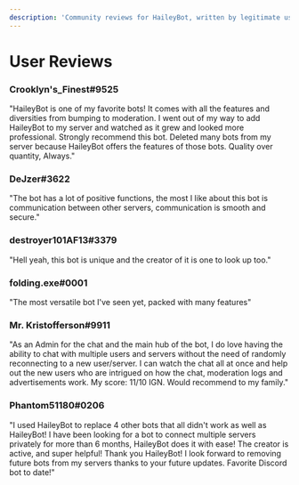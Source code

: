 ```yaml
---
description: 'Community reviews for HaileyBot, written by legitimate users'
---
```


# User Reviews

### Crooklyn's\_Finest\#9525

"HaileyBot is one of my favorite bots! It comes with all the features and diversities from bumping to moderation. I went out of my way to add HaileyBot to my server and watched as it grew and looked more professional. Strongly recommend this bot. Deleted many bots from my server because HaileyBot offers the features of those bots. Quality over quantity, Always."



### DeJzer\#3622

"The bot has a lot of positive functions, the most I like about this bot is communication between other servers, communication is smooth and secure."



### destroyer101AF13\#3379

"Hell yeah, this bot is unique and the creator of it is one to look up too."



### folding.exe\#0001

"The most versatile bot I've seen yet, packed with many features"



### Mr. Kristofferson\#9911

"As an Admin for the chat and the main hub of the bot, I do love having the ability to chat with multiple users and servers without the need of randomly reconnecting to a new user/server. I can watch the chat all at once and help out the new users who are intrigued on how the chat, moderation logs and advertisements work. My score: 11/10 IGN. Would recommend to my family."



### Phantom51180\#0206

"I used HaileyBot to replace 4 other bots that all didn't work as well as HaileyBot! I have been looking for a bot to connect multiple servers privately for more than 6 months, HaileyBot does it with ease! The creator is active, and super helpful! Thank you HaileyBot! I look forward to removing future bots from my servers thanks to your future updates. Favorite Discord bot to date!"

